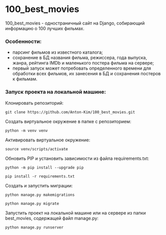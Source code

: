 # 100_best_movies
100_best_movies - одностраничный сайт на Django, собирающий информацию о 100 лучших фильмах.

### Особенности:
- парсинг фильмов из известного каталога;
- сохранение в БД названия фильма, режиссера, года выпуска, жанра, рейтинга IMDb и маленького постера фильма на сервере;
- первый запуск может потребовать определенного времени для обработки всех фильмов, их занесения в БД и сохранения постеров к фильмам.

### Запуск проекта на локальной машине:

Клонировать репозиторий:
```
git clone https://github.com/Anton-Kim/100_best_movies.git
```
Cоздать виртуальное окружение в папке с репозиторием:
```
python -m venv venv
```
Активировать виртуальное окружение:
```
source venv/scripts/activate
```
Обновить PIP и установить зависимости из файла requirements.txt:
```
python -m pip install --upgrade pip
```
```
pip install -r requirements.txt
```
Создать и запустить миграции:
```
python manage.py makemigrations
```
```
python manage.py migrate
```
Запустить проект на локальной машине или на сервере из папки best_movies, содержащей файл manage.py:
```
python manage.py runserver
```